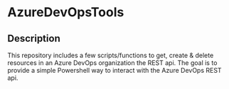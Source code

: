 # AzureDevOpsTools

## Description

This repository includes a few scripts/functions to get, create & delete resources in an Azure DevOps organization the REST api.
The goal is to provide a simple Powershell way to interact with the Azure DevOps REST api.
